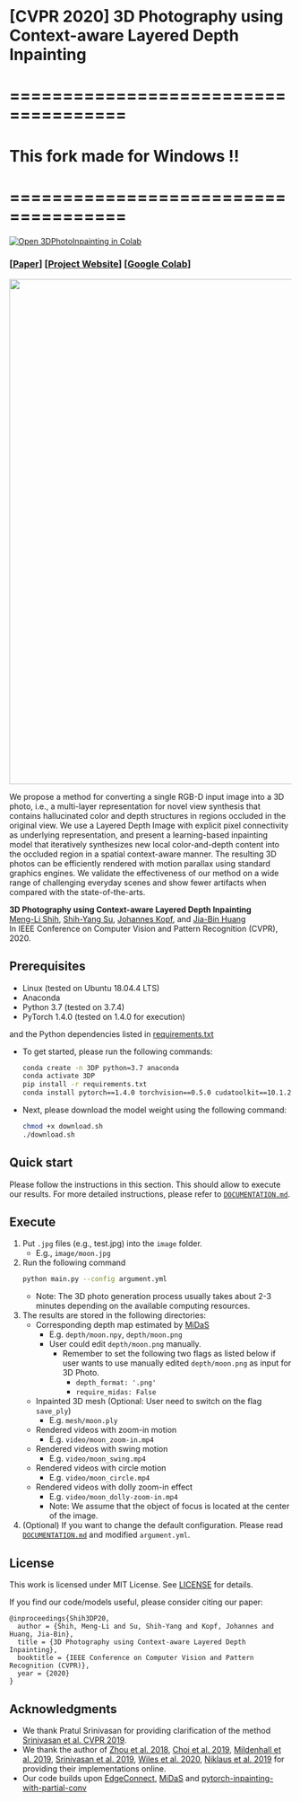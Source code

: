 # [CVPR 2020] 3D Photography using Context-aware Layered Depth Inpainting

# =====================================
# This fork made for Windows !!
# =====================================

[![Open 3DPhotoInpainting in Colab](https://colab.research.google.com/assets/colab-badge.svg)](https://colab.research.google.com/drive/1706ToQrkIZshRSJSHvZ1RuCiM__YX3Bz)

### [[Paper](https://arxiv.org/abs/2004.04727)] [[Project Website](https://shihmengli.github.io/3D-Photo-Inpainting/)] [[Google Colab](https://colab.research.google.com/drive/1706ToQrkIZshRSJSHvZ1RuCiM__YX3Bz)]

<p align='center'>
<img src='https://filebox.ece.vt.edu/~jbhuang/project/3DPhoto/3DPhoto_teaser.jpg' width='900'/>
</p>

We propose a method for converting a single RGB-D input image into a 3D photo, i.e., a multi-layer representation for novel view synthesis that contains hallucinated color and depth structures in regions occluded in the original view. We use a Layered Depth Image with explicit pixel connectivity as underlying representation, and present a learning-based inpainting model that iteratively synthesizes new local color-and-depth content into the occluded region in a spatial context-aware manner. The resulting 3D photos can be efficiently rendered with motion parallax using standard graphics engines. We validate the effectiveness of our method on a wide range of challenging everyday scenes and show fewer artifacts when compared with the state-of-the-arts.
<br/>


**3D Photography using Context-aware Layered Depth Inpainting**
<br/>
[Meng-Li Shih](https://shihmengli.github.io/), 
[Shih-Yang Su](https://lemonatsu.github.io/), 
[Johannes Kopf](https://johanneskopf.de/), and
[Jia-Bin Huang](https://filebox.ece.vt.edu/~jbhuang/)
<br/>
In IEEE Conference on Computer Vision and Pattern Recognition (CVPR), 2020.


## Prerequisites

- Linux (tested on Ubuntu 18.04.4 LTS)
- Anaconda
- Python 3.7 (tested on 3.7.4)
- PyTorch 1.4.0 (tested on 1.4.0 for execution)

and the Python dependencies listed in [requirements.txt](requirements.txt)
- To get started, please run the following commands:
    ```bash
    conda create -n 3DP python=3.7 anaconda
    conda activate 3DP
    pip install -r requirements.txt
    conda install pytorch==1.4.0 torchvision==0.5.0 cudatoolkit==10.1.243 -c pytorch
    ```
- Next, please download the model weight using the following command:
    ```bash
    chmod +x download.sh
    ./download.sh
    ```    

## Quick start
Please follow the instructions in this section. 
This should allow to execute our results.
For more detailed instructions, please refer to [`DOCUMENTATION.md`](DOCUMENTATION.md).

## Execute
1. Put ```.jpg``` files (e.g., test.jpg) into the ```image``` folder. 
    - E.g., `image/moon.jpg`
2. Run the following command
    ```bash
    python main.py --config argument.yml
    ```
    - Note: The 3D photo generation process usually takes about 2-3 minutes depending on the available computing resources.
3. The results are stored in the following directories:
    - Corresponding depth map estimated by [MiDaS](https://github.com/intel-isl/MiDaS.git) 
        - E.g. ```depth/moon.npy```, ```depth/moon.png```
        - User could edit ```depth/moon.png``` manually. 
            - Remember to set the following two flags as listed below if user wants to use manually edited ```depth/moon.png``` as input for 3D Photo.
                - `depth_format: '.png'`
                - `require_midas: False`
    - Inpainted 3D mesh (Optional: User need to switch on the flag `save_ply`)
        - E.g. ```mesh/moon.ply```
    - Rendered videos with zoom-in motion
        - E.g. ```video/moon_zoom-in.mp4```
    - Rendered videos with swing motion
        - E.g. ```video/moon_swing.mp4```
    - Rendered videos with circle motion
        - E.g. ```video/moon_circle.mp4```         
    - Rendered videos with dolly zoom-in effect
        - E.g. ```video/moon_dolly-zoom-in.mp4```
        - Note: We assume that the object of focus is located at the center of the image.
4. (Optional) If you want to change the default configuration. Please read [`DOCUMENTATION.md`](DOCUMENTATION.md) and modified ```argument.yml```.


## License
This work is licensed under MIT License. See [LICENSE](LICENSE) for details. 

If you find our code/models useful, please consider citing our paper:
```
@inproceedings{Shih3DP20,
  author = {Shih, Meng-Li and Su, Shih-Yang and Kopf, Johannes and Huang, Jia-Bin},
  title = {3D Photography using Context-aware Layered Depth Inpainting},
  booktitle = {IEEE Conference on Computer Vision and Pattern Recognition (CVPR)},
  year = {2020}
}
```

## Acknowledgments
- We thank Pratul Srinivasan for providing clarification of the method [Srinivasan et al. CVPR 2019](https://people.eecs.berkeley.edu/~pratul/publication/mpi_extrapolation/).
- We thank the author of [Zhou et al. 2018](https://people.eecs.berkeley.edu/~tinghuiz/projects/mpi/), [Choi et al. 2019](https://github.com/NVlabs/extreme-view-synth/), [Mildenhall et al. 2019](https://github.com/Fyusion/LLFF), [Srinivasan et al. 2019](https://github.com/google-research/google-research/tree/ac9b04e1dbdac468fda53e798a326fe9124e49fe/mpi_extrapolation), [Wiles et al. 2020](http://www.robots.ox.ac.uk/~ow/synsin.html), [Niklaus et al. 2019](https://github.com/sniklaus/3d-ken-burns) for providing their implementations online.
- Our code builds upon [EdgeConnect](https://github.com/knazeri/edge-connect), [MiDaS](https://github.com/intel-isl/MiDaS.git) and [pytorch-inpainting-with-partial-conv](https://github.com/naoto0804/pytorch-inpainting-with-partial-conv)
